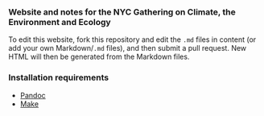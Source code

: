 ### Website and notes for the NYC Gathering on Climate, the Environment and Ecology

To edit this website, fork this repository and edit the `.md` files in
content (or add your own Markdown/`.md` files), and then submit a pull
request. New HTML will then be generated from the Markdown files.

### Installation requirements

-   [Pandoc](https://pandoc.org/)
-   [Make](https://www.gnu.org/software/make/)
